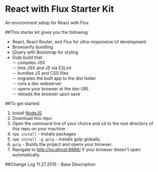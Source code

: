# React with Flux Starter Kit
An environment setup for React with Flux

##This starter kit gives you the following:
- React, React Router, and Flux for ultra-responsive UI development  
- Browserify bundling  
- jQuery with Bootstrap for styling  
- Gulp build that:  
-- compiles JSX  
-- lints JSX and JS via ESLint  
-- bundles JS and CSS files  
-- migrates the built app to the dist folder  
-- runs a dev webserver  
-- opens your browser at the dev URL  
-- reloads the browser upon save  

##To get started:  
1. Install [NodeJS](http://www.nodejs.org)  
2. Download this repo 
3. Open the command line of your choice and cd to the root directory of this repo on your machine  
4. `npm install` - Installs packages
5. `npm install -g gulp` - Installs gulp globally. 
5. `gulp` - Builds the project and opens your browser. 
6. Navigate to [http://localhost:8888/](http://localhost:8888/) if your browser doesn't open automatically.

##Change Log
11.27.2015 - Base Description